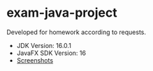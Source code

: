 # exam-java-project
Developed for homework according to requests.
- JDK Version: 16.0.1
- JavaFX SDK Version: 16
- [Screenshots](assets/)